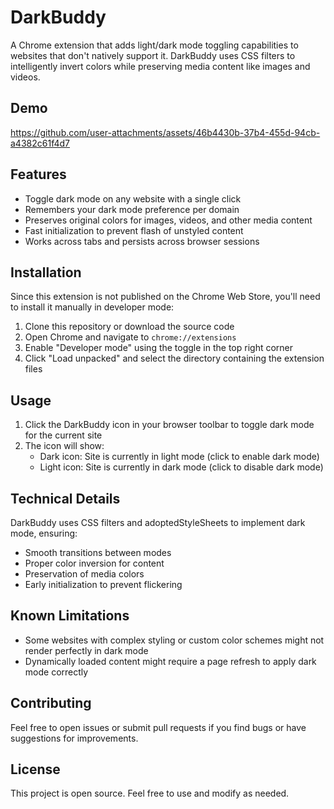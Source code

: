 # DarkBuddy

A Chrome extension that adds light/dark mode toggling capabilities to websites that don't natively support it. DarkBuddy uses CSS filters to intelligently invert colors while preserving media content like images and videos.

## Demo

https://github.com/user-attachments/assets/46b4430b-37b4-455d-94cb-a4382c61f4d7



## Features

- Toggle dark mode on any website with a single click
- Remembers your dark mode preference per domain
- Preserves original colors for images, videos, and other media content
- Fast initialization to prevent flash of unstyled content
- Works across tabs and persists across browser sessions

## Installation

Since this extension is not published on the Chrome Web Store, you'll need to install it manually in developer mode:

1. Clone this repository or download the source code
2. Open Chrome and navigate to `chrome://extensions`
3. Enable "Developer mode" using the toggle in the top right corner
4. Click "Load unpacked" and select the directory containing the extension files

## Usage

1. Click the DarkBuddy icon in your browser toolbar to toggle dark mode for the current site
2. The icon will show:
   - Dark icon: Site is currently in light mode (click to enable dark mode)
   - Light icon: Site is currently in dark mode (click to disable dark mode)

## Technical Details

DarkBuddy uses CSS filters and adoptedStyleSheets to implement dark mode, ensuring:
- Smooth transitions between modes
- Proper color inversion for content
- Preservation of media colors
- Early initialization to prevent flickering

## Known Limitations

- Some websites with complex styling or custom color schemes might not render perfectly in dark mode
- Dynamically loaded content might require a page refresh to apply dark mode correctly

## Contributing

Feel free to open issues or submit pull requests if you find bugs or have suggestions for improvements.

## License

This project is open source. Feel free to use and modify as needed.
